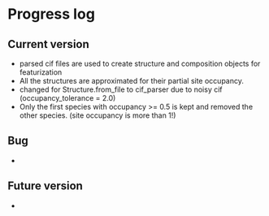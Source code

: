 # Progress log
## Current version
- parsed cif files are used to create structure and composition objects for featurization
- All the structures are approximated for their partial site occupancy.
- changed for Structure.from_file to cif_parser due to noisy cif (occupancy_tolerance = 2.0)
- Only the first species with occupancy >= 0.5 is kept and removed the other species. (site occupancy is more than 1!)

## Bug
-

## Future version
-
